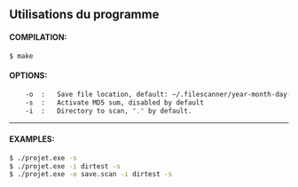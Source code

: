 ## Utilisations du programme

#### COMPILATION:
```shell
$ make
```

#### OPTIONS:
```sh
	-o	:	Save file location, default: ~/.filescanner/year-month-day-H:M:S.scan
	-s	:	Activate MD5 sum, disabled by default
	-i	:	Directory to scan, "." by default.
```
---

#### EXAMPLES:
```sh
$ ./projet.exe -s
$ ./projet.exe -i dirtest -s
$ ./projet.exe -o save.scan -i dirtest -s
```